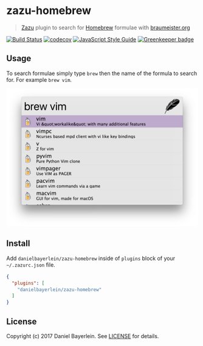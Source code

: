 # zazu-homebrew

> [Zazu](https://github.com/tinytacoteam/zazu) plugin to search for [Homebrew](https://brew.sh) formulae with [braumeister.org](http://www.braumeister.org)

[![Build Status](https://travis-ci.org/danielbayerlein/zazu-homebrew.svg?branch=master)](https://travis-ci.org/danielbayerlein/zazu-homebrew)
[![codecov](https://codecov.io/gh/danielbayerlein/zazu-homebrew/branch/master/graph/badge.svg)](https://codecov.io/gh/danielbayerlein/zazu-homebrew)
[![JavaScript Style Guide](https://img.shields.io/badge/code_style-standard-brightgreen.svg)](https://standardjs.com)
[![Greenkeeper badge](https://badges.greenkeeper.io/danielbayerlein/zazu-homebrew.svg)](https://greenkeeper.io/)

## Usage

To search formulae simply type `brew` then the name of the formula to search for.
For example `brew vim`.

![screenshot](./screenshot.png)

## Install

Add `danielbayerlein/zazu-homebrew` inside of `plugins` block of your `~/.zazurc.json` file.

```json
{
  "plugins": [
    "danielbayerlein/zazu-homebrew"
  ]
}
```

## License

Copyright (c) 2017 Daniel Bayerlein. See [LICENSE](./LICENSE.md) for details.
